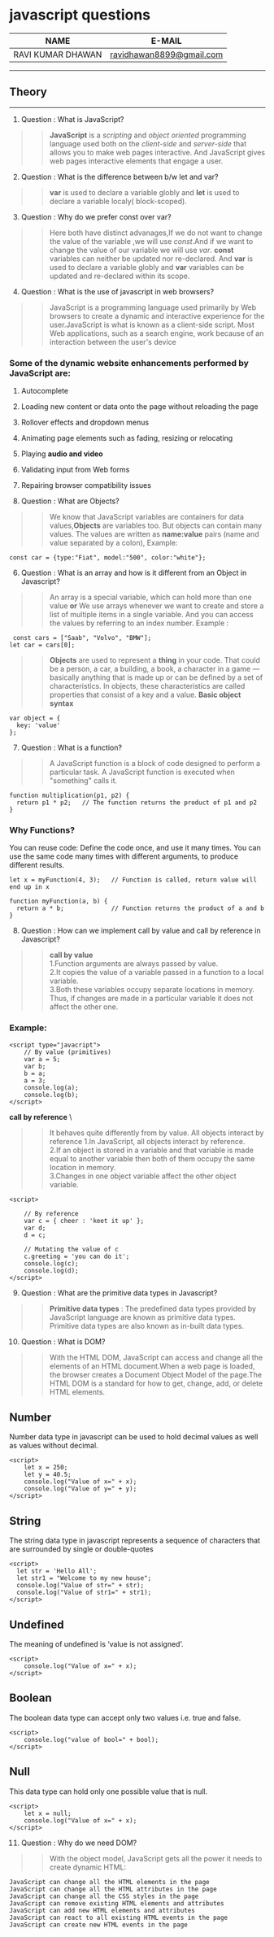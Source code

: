 # javascript questions
[comment]: <> (This is a comment, it will not be included)

| NAME | E-MAIL | 
|------|-------|
|RAVI KUMAR DHAWAN|ravidhawan8899@gmail.com|
---

## Theory
---
01. Question : What is JavaScript? 
>> **JavaScript** is a *scripting* and *object oriented* programming language used both on the *client-side* and *server-side* that allows you to make web pages interactive. And JavaScript gives web pages interactive elements that engage a user.


02. Question : What is the difference between b/w let and var?
>>**var** is used to declare a variable globly  and **let** is used to declare a variable localy(  block-scoped).


03. Question : Why do we prefer const over var?
>> Here both have distinct advanages,If we do not want to change the value of the variable ,we will use *const*.And if we want to change the value of our variable we will use *var*.
 **const** variables can neither be updated nor re-declared. And **var**  is used to declare a variable globly  and **var** variables can be updated and re-declared within its scope.
04. Question : What is the use of javascript in web browsers?
>> JavaScript is a programming language used primarily by Web browsers to create a dynamic and interactive experience for the user.JavaScript is what is known as a client-side script. Most Web applications, such as a search engine, work because of an interaction between the user's device

### Some of the dynamic website enhancements performed by JavaScript are:


1. Autocomplete
2. Loading new content or data onto the page without reloading the page
3. Rollover effects and dropdown menus
4. Animating page elements such as fading, resizing or relocating
5. Playing **audio and video**
6. Validating input from Web forms
7. Repairing browser compatibility issues

05. Question : What are Objects?
>>We know that JavaScript variables are containers for data values,**Objects** are variables too. But objects can contain many values. 
The values are written as **name:value** pairs (name and value separated by a colon), Example:
```
const car = {type:"Fiat", model:"500", color:"white"};
```
06. Question : What is an array and how is it different from an Object in Javascript?
>>An array is a special variable, which can hold more than one value **or** We use arrays whenever we want to create and store a list of multiple items in a single variable. And you can access the values by referring to an index number.
Example :
```
 const cars = ["Saab", "Volvo", "BMW"];
let car = cars[0];
```
>>**Objects** are used to represent a **thing** in your code. That could be a person, a car, a building, a book, a character in a game — basically anything that is made up or can be defined by a set of characteristics. In objects, these characteristics are called properties that consist of a key and a value.  **Basic object syntax**
```
var object = {
  key: 'value'
};
```
07. Question : What is a function?
>>A JavaScript function is a block of code designed to perform a particular task.
A JavaScript function is executed when "something" calls it.
```
function multiplication(p1, p2) {
  return p1 * p2;   // The function returns the product of p1 and p2
}
```
### Why Functions?

You can reuse code: Define the code once, and use it many times.
You can use the same code many times with different arguments, to produce different results.
```
let x = myFunction(4, 3);   // Function is called, return value will end up in x

function myFunction(a, b) {
  return a * b;             // Function returns the product of a and b
}
```
08. Question : How can we implement call by value and call by reference in Javascript?
>>**call by value** \
1.Function arguments are always passed by value.\
2.It copies the value of a variable passed in a function to a local variable.\
3.Both these variables occupy separate locations in memory. Thus, if changes are made in a particular variable it does not affect the other one.
### Example:

```
<script type="javacript">
	// By value (primitives)
	var a = 5;
	var b;
	b = a;
	a = 3;
	console.log(a);
	console.log(b);
</script>
```
**call by reference** \
>>It behaves quite differently from by value. All objects interact by reference
1.In JavaScript, all objects interact by reference.\
2.If an object is stored in a variable and that variable is made equal to another variable then both of them occupy the same location in memory.\
3.Changes in one object variable affect the other object variable.
```
<script>

	// By reference 
	var c = { cheer : 'keet it up' };
	var d;
	d = c;

	// Mutating the value of c
	c.greeting = 'you can do it';
	console.log(c);
	console.log(d);
</script>

```



09. Question : What are the primitive data types in Javascript?
>>**Primitive data types** : The predefined data types provided by JavaScript language are known as primitive data types. Primitive data types are also known as in-built data types.
10. Question : What is DOM?
>>With the HTML DOM, JavaScript can access and change all the elements of an HTML document.When a web page is loaded, the browser creates a Document Object Model of the page.The HTML DOM is a standard for how to get, change, add, or delete HTML elements.
## Number
Number data type in javascript can be used to hold decimal values as well as values without decimal.
```
<script>
	let x = 250;
	let y = 40.5;
	console.log("Value of x=" + x);
	console.log("Value of y=" + y);
</script>

```
## String
The string data type in javascript represents a sequence of characters that are surrounded by single or double-quotes
  ```
<script>
	let str = 'Hello All';
	let str1 = "Welcome to my new house";
	console.log("Value of str=" + str);
	console.log("Value of str1=" + str1);
</script>
```
## Undefined
The meaning of undefined is ‘value is not assigned’.
```
<script>
	console.log("Value of x=" + x);
</script>

```
## Boolean
The boolean data type can accept only two values i.e. true and false.
```
<script>
	console.log("value of bool=" + bool);
</script>

```
## Null
This data type can hold only one possible value that is null.
```
<script>
	let x = null;
	console.log("Value of x=" + x);
</script>

```
11. Question : Why do we need DOM?
>>With the object model, JavaScript gets all the power it needs to create dynamic HTML:

    JavaScript can change all the HTML elements in the page
    JavaScript can change all the HTML attributes in the page
    JavaScript can change all the CSS styles in the page
    JavaScript can remove existing HTML elements and attributes
    JavaScript can add new HTML elements and attributes
    JavaScript can react to all existing HTML events in the page
    JavaScript can create new HTML events in the page




